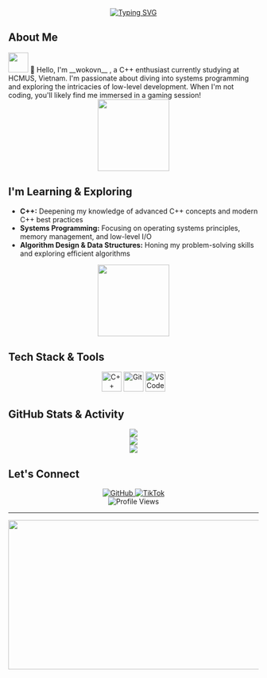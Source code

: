 <div align="center">
  <a href="https://git.io/typing-svg"><img src="https://readme-typing-svg.herokuapp.com?font=Fira+Code&pause=1000&color=00F7F7&center=true&vCenter=true&width=435&lines=Welcome+to+my+GitHub!+%F0%9F%91%8B;C%2B%2B+Enthusiast+%F0%9F%92%BB;HCMUS+Student+%F0%9F%8E%93;Learning+Systems+Programming+%F0%9F%94%A5;Always+up+for+a+game!+%F0%9F%8E%AE" alt="Typing SVG" /></a>
</div>



## About Me <div align="right">
  <img src="https://media.giphy.com/media/WUlplcMpOCEmTGBtBW/giphy.gif" width="40">
</div>
👋 Hello, I'm __wokovn__ , a C++ enthusiast currently studying at HCMUS, Vietnam. I'm passionate about diving into systems programming and exploring the intricacies  of low-level development. When I'm not coding, you'll likely find me immersed in a gaming session! 

<div align="center">
  <img src="https://gifdb.com/images/high/pixel-art-white-cat-amvdl2bb25ew6vt0.gif" width="144" />
</div>

## I'm Learning & Exploring
* **C++:** Deepening my knowledge of advanced C++ concepts and modern C++ best practices
* **Systems Programming:** Focusing on operating systems principles, memory management, and low-level I/O
* **Algorithm Design & Data Structures:** Honing my problem-solving skills and exploring efficient algorithms

<div align="center">
  <img src="https://c.tenor.com/hhi3qDuIuSwAAAAd/tenor.gif" width="144" />
</div>

## Tech Stack & Tools
<div align="center">
  <img src="https://cdn.jsdelivr.net/gh/devicons/devicon/icons/cplusplus/cplusplus-original.svg" width="40" height="40" alt="C++" />
  <img src="https://cdn.jsdelivr.net/gh/devicons/devicon/icons/git/git-original.svg" width="40" height="40" alt="Git" />
  <img src="https://cdn.jsdelivr.net/gh/devicons/devicon/icons/vscode/vscode-original.svg" width="40" height="40" alt="VS Code" />
</div>

## GitHub Stats & Activity
<div align="center">
  <img src="https://github-readme-stats.vercel.app/api?username=wokovn&show_icons=true&theme=tokyonight&hide_border=true&bg_color=0D1117&title_color=00F7F7&icon_color=00F7F7&count_private=true&include_all_commits=true&card_width=495" />
  <br/>
  <img src="https://github-readme-streak-stats.herokuapp.com/?user=wokovn&theme=tokyonight&hide_border=true&background=0D1117&date_format=M%20j%2C%20Y" />
  <br/>
  <img src="https://github-readme-stats.vercel.app/api/top-langs/?username=wokovn&layout=compact&theme=tokyonight&hide_border=true&bg_color=0D1117&title_color=00F7F7&card_width=495" />
</div>

## Let's Connect
<div align="center">
  <a href="https://github.com/wokovn">
    <img src="https://img.shields.io/badge/GitHub-100000?style=for-the-badge&logo=github&logoColor=white" alt="GitHub" />
  </a>
  <a href="https://www.tiktok.com/@wokovn">
    <img src="https://img.shields.io/badge/TikTok-000000?style=for-the-badge&logo=tiktok&logoColor=white" alt="TikTok" />
  </a>
</div>

<div align="center">
  <img src="https://komarev.com/ghpvc/?username=wokovn&color=00F7F7&style=flat-square" alt="Profile Views" />
</div>



---

<div align="center">
  <img src="https://c.tenor.com/htR6RQybUgEAAAAd/tenor.gif" width="720" height = "300"  />
</div>
